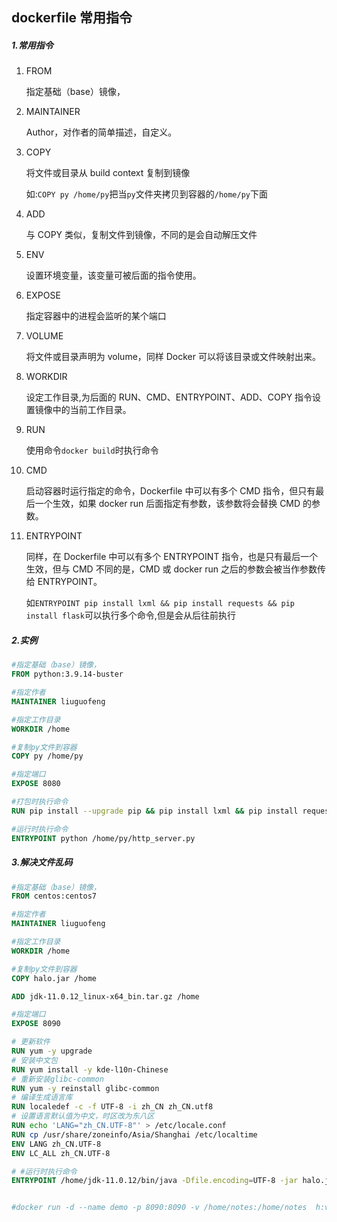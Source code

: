 ## dockerfile 常用指令

##### 1.常用指令

1. FROM

   指定基础（base）镜像，

2. MAINTAINER

   Author，对作者的简单描述，自定义。

3. COPY

   将文件或目录从 build context 复制到镜像

   如:`COPY py /home/py`把当`py`文件夹拷贝到容器的`/home/py`下面

4. ADD

   与 COPY 类似，复制文件到镜像，不同的是会自动解压文件

5. ENV

   设置环境变量，该变量可被后面的指令使用。

6. EXPOSE

   指定容器中的进程会监听的某个端口

7. VOLUME

   将文件或目录声明为 volume，同样 Docker 可以将该目录或文件映射出来。

8. WORKDIR

   设定工作目录,为后面的 RUN、CMD、ENTRYPOINT、ADD、COPY 指令设置镜像中的当前工作目录。

9. RUN

   使用命令`docker build`时执行命令

10. CMD

    启动容器时运行指定的命令，Dockerfile 中可以有多个 CMD 指令，但只有最后一个生效，如果 docker run 后面指定有参数，该参数将会替换 CMD 的参数。

11. ENTRYPOINT

    同样，在 Dockerfile 中可以有多个 ENTRYPOINT 指令，也是只有最后一个生效，但与 CMD 不同的是，CMD 或 docker run 之后的参数会被当作参数传给 ENTRYPOINT。

    如`ENTRYPOINT pip install lxml && pip install requests && pip install flask`可以执行多个命令,但是会从后往前执行

##### 2.实例

```dockerfile
#指定基础（base）镜像，
FROM python:3.9.14-buster

#指定作者
MAINTAINER liuguofeng

#指定工作目录
WORKDIR /home

#复制py文件到容器
COPY py /home/py

#指定端口
EXPOSE 8080

#打包时执行命令
RUN pip install --upgrade pip && pip install lxml && pip install requests && pip install flask

#运行时执行命令
ENTRYPOINT python /home/py/http_server.py
```

##### 3.解决文件乱码

```dockerfile
#指定基础（base）镜像，
FROM centos:centos7

#指定作者
MAINTAINER liuguofeng

#指定工作目录
WORKDIR /home

#复制py文件到容器
COPY halo.jar /home

ADD jdk-11.0.12_linux-x64_bin.tar.gz /home

#指定端口
EXPOSE 8090

# 更新软件
RUN yum -y upgrade
# 安装中文包
RUN yum install -y kde-l10n-Chinese
# 重新安装glibc-common
RUN yum -y reinstall glibc-common
# 编译生成语言库
RUN localedef -c -f UTF-8 -i zh_CN zh_CN.utf8
# 设置语言默认值为中文，时区改为东八区
RUN echo 'LANG="zh_CN.UTF-8"' > /etc/locale.conf
RUN cp /usr/share/zoneinfo/Asia/Shanghai /etc/localtime
ENV LANG zh_CN.UTF-8
ENV LC_ALL zh_CN.UTF-8 

# #运行时执行命令
ENTRYPOINT /home/jdk-11.0.12/bin/java -Dfile.encoding=UTF-8 -jar halo.jar


#docker run -d --name demo -p 8090:8090 -v /home/notes:/home/notes  h:v1
```

